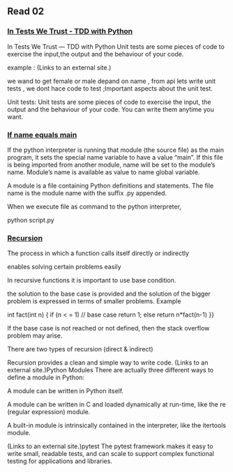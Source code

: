 ## Read 02
### [In Tests We Trust - TDD with Python](https://code.likeagirl.io/in-tests-we-trust-tdd-with-python-af69f47e6932)

In Tests We Trust — TDD with Python Unit tests are some pieces of code to exercise the input,the output and the behaviour of your code.

example : (Links to an external site.)

we wand to get female or male depand on name , from api lets write unit tests , we dont hace code to test ;Important aspects about the unit test.

Unit tests: Unit tests are some pieces of code to exercise the input, the output and the behaviour of your code. You can write them anytime you want.


### [If name equals main](https://www.geeksforgeeks.org/what-does-the-if-__name__-__main__-do/)

If the python interpreter is running that module (the source file) as the main program, it sets the special name variable to have a value “main”. If this file is being imported from another module, name will be set to the module’s name. Module’s name is available as value to name global variable.

A module is a file containing Python definitions and statements. The file name is the module name with the suffix .py appended.

When we execute file as command to the python interpreter,

python script.py


### [Recursion](https://www.geeksforgeeks.org/recursion/)

The process in which a function calls itself directly or indirectly

enables solving certain problems easily

In recursive functions it is important to use base condition.

the solution to the base case is provided and the solution of the bigger problem is expressed in terms of smaller problems.
Example

int fact(int n) { if (n < = 1) // base case return 1; else return n*fact(n-1) }}

If the base case is not reached or not defined, then the stack overflow problem may arise.

There are two types of recursion (direct & indirect)

Recursion provides a clean and simple way to write code.
 (Links to an external site.)Python Modules
There are actually three different ways to define a module in Python:

A module can be written in Python itself.

A module can be written in C and loaded dynamically at run-time, like the re (regular expression) module.

A built-in module is intrinsically contained in the interpreter, like the itertools module.

 (Links to an external site.)pytest
The pytest framework makes it easy to write small, readable tests, and can scale to support complex functional testing for applications and libraries.
